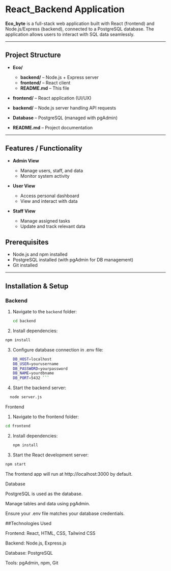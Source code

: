 # React_Backend Application

**Eco_byte** is a full-stack web application built with React (frontend) and Node.js/Express (backend), connected to a PostgreSQL database. The application allows users to interact with SQL data seamlessly.  

---

## Project Structure

- **Eco/**  
  - **backend/** – Node.js + Express server  
  - **frontend/** – React client  
  - **README.md** – This file


- **frontend/** – React application (UI/UX)  
- **backend/** – Node.js server handling API requests  
- **Database** – PostgreSQL (managed with pgAdmin)  
- **README.md** – Project documentation  

---

## Features / Functionality

- **Admin View**  
  - Manage users, staff, and data  
  - Monitor system activity  

- **User View**  
  - Access personal dashboard  
  - View and interact with data  

- **Staff View**  
  - Manage assigned tasks  
  - Update and track relevant data  


## Prerequisites

- Node.js and npm installed  
- PostgreSQL installed (with pgAdmin for DB management)  
- Git installed  

---

## Installation & Setup

### Backend

1. Navigate to the `backend` folder:
   ```bash
   cd backend
     ```
2. Install dependencies:
 ```bash
npm install
```
3. Configure database connection in .env file:
   ```bash
   DB_HOST=localhost
   DB_USER=yourusername
   DB_PASSWORD=yourpassword
   DB_NAME=yourdbname
   DB_PORT=5432 ```
4. Start the backend server:
```bash
  node server.js
```

Frontend

1. Navigate to the frontend folder:
```bash
cd frontend
```

2. Install dependencies:
   ```bash
   npm install
   ```
3. Start the React development server:
```bash
npm start
```
The frontend app will run at http://localhost:3000 by default.

Database

PostgreSQL is used as the database.

Manage tables and data using pgAdmin.

Ensure your .env file matches your database credentials.

##Technologies Used

Frontend: React, HTML, CSS, Tailwind CSS

Backend: Node.js, Express.js

Database: PostgreSQL

Tools: pgAdmin, npm, Git

